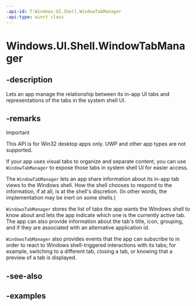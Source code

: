 ```yaml
---
-api-id: T:Windows.UI.Shell.WindowTabManager
-api-type: winrt class
---
```


# Windows.UI.Shell.WindowTabManager

<!--
public sealed class WindowTabManager
-->

## -description

Lets an app manage the relationship between its in-app UI tabs and representations of the tabs in the system shell UI.

## -remarks

> [!IMPORTANT]
> This API is for Win32 desktop apps only. UWP and other app types are not supported.

If your app uses visual tabs to organize and separate content, you can use `WindowTabManager` to expose those tabs in system shell UI for easier access.

The `WindowTabManager` lets an app share information about its in-app tab views to the Windows shell. How the shell chooses to respond to the information, if at all, is at the shell's discretion. (In other words, the implementation may be inert on some shells.)

`WindowsTabManager` stores the list of tabs the app wants the Windows shell to know about and lets the app indicate which one is the currently active tab. The app can also provide information about the tab's title, icon, grouping, and if they are associated with an alternative application id.

`WindowsTabManager` also provides events that the app can subscribe to in order to react to Windows shell-triggered interactions with its tabs; for example, switching to a different tab, closing a tab, or knowing that a preview of a tab is displayed.

## -see-also

## -examples
